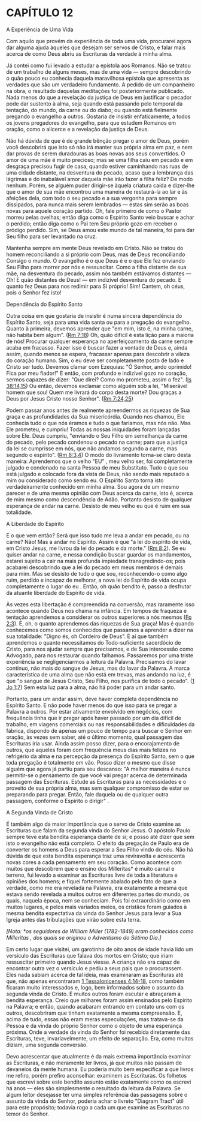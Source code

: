# CAPÍTULO 12 

A Experiência de Uma Vida

Com aquilo que provém da experiência de toda uma vida, procurarei agora dar alguma ajuda àqueles que desejam ser servos de Cristo, e falar mais acerca de como Deus abriu as Escrituras da verdade à minha alma.

Já contei como fui levado a estudar a epístola aos Romanos. Não se tratou de um trabalho de alguns meses, mas de uma vida — sempre descobrindo o quão pouco eu conhecia daquela maravilhosa epístola que apresenta as verdades que são um verdadeiro fundamento. A pedido de um companheiro na obra, o resultado daquelas meditações foi posteriormente publicado. Nada menos do que a revelação da justiça de Deus em justificar o pecador pode dar sustento à alma, seja quando está passando pelo temporal da tentação, do mundo, da carne ou do diabo; ou quando está fielmente pregando o evangelho a outros. Gostaria de insistir enfaticamente, a todos os jovens pregadores do evangelho, para que estudem Romanos em oração, como o alicerce e a revelação da justiça de Deus.

Não há dúvida de que é de grande bênção pregar o amor de Deus, porém você descobrirá que isto só não irá manter sua própria alma em paz, e nem dar provas de serem duradouras as boas novas aos seus convertidos. O amor de uma mãe é muito precioso; mas se uma filha caiu em pecado e em desgraça precisou fugir de casa, quando estiver caminhando nas ruas de uma cidade distante, na desventura do pecado, acaso que a lembrança das lágrimas e do inabalável amor daquela mãe irão fazer a filha feliz? De modo nenhum. Porém, se alguém puder dirigir-se àquela criatura caída e dizer-lhe que o amor de sua mãe encontrou uma maneira de restaurá-la ao lar e às afeições dela, com todo o seu pecado e a sua vergonha para sempre dissipados, para nunca mais serem lembrados — estas sim serão as boas novas para aquele coração partido. Oh, fale primeiro de como o Pastor morreu pelas ovelhas; então diga como o Espírito Santo veio buscar e achar o perdido; então diga como o Pai tem Seu próprio gozo em receber o pródigo perdido. Sim, se Deus amou este mundo de tal maneira, foi para dar Seu filho para ser levantado na cruz.

Mantenha sempre em mente Deus revelado em Cristo. Não se tratou do homem reconciliando a si próprio com Deus, mas de Deus reconciliando Consigo o mundo. O evangelho é o que Deus é e o que Ele fez enviando Seu Filho para morrer por nós e ressuscitar. Como a filha distante de sua mãe, na desventura do pecado, assim nós também estávamos distantes — Oh! E quão distantes de Deus! — em indizível desventura do pecado. E quanto fez Deus para nos redimir para Si próprio! Sim! Cantem, oh céus, pois o Senhor fez isto!

Dependência do Espírito Santo

Outra coisa em que gostaria de insistir é numa sincera dependência do Espírito Santo, seja para uma vida santa ou para a pregação do evangelho. Quanto à primeira, devemos aprender que &quot;em mim, isto é, na minha carne, não habita bem algum&quot;. ([Rm 7:18](http://bibliaonline.com.br/acf/rm/7/18)) Oh, quão difícil é esta lição para a maioria de nós! Procurar qualquer esperança no aperfeiçoamento da carne sempre acaba em fracasso. Fazer isso é buscar fazer a vontade de Deus e, ainda assim, quando menos se espera, fracassar apenas para descobrir a vileza do coração humano. Sim, o eu deve ser completamente posto de lado e Cristo ser tudo. Devemos clamar com Ezequias: &quot;Ó Senhor, ando oprimido! Fica por meu fiador!&quot; E então, com profundo e indizível gozo no coração, sermos capazes de dizer: &quot;Que direi? Como mo prometeu, assim o fez&quot;. ([Is 38:14,15](http://bibliaonline.com.br/acf/is/38/14,15)) Ou então, devemos exclamar como alguém sob a lei, &quot;Miserável homem que sou! Quem me livrará do corpo desta morte? Dou graças a Deus por Jesus Cristo nosso Senhor&quot;. ([Rm 7:24,25](http://bibliaonline.com.br/acf/rm/7/24,25))

Podem passar anos antes de realmente apreendermos as riquezas de Sua graça e as profundidades da Sua misericórdia. Quando nos chamou, Ele conhecia tudo o que nós éramos e tudo o que faríamos, mas nós não. Mas Ele prometeu, e cumpriu! Todas as nossas iniquidades foram lançadas sobre Ele. Deus cumpriu, &quot;enviando o Seu Filho em semelhança da carne do pecado, pelo pecado condenou o pecado na carne; para que a justiça da lei se cumprisse em nós, que não andamos segundo a carne, mas segundo o espírito&quot;. ([Rm 8:3,4](http://bibliaonline.com.br/acf/rm/8/3,4)) O modo do livramento torna-se claro desta maneira: Aprendemos que o velho &quot;EU&quot; , meu velho ser, foi completamente julgado e condenado na santa Pessoa de meu Substituto. Tudo o que sou está julgado e colocado fora da vista de Deus, não sendo mais reputado a mim ou considerado como sendo eu. O Espírito Santo torna isto verdadeiramente conhecido em minha alma. Sou agora de um mesmo parecer e de uma mesma opinião com Deus acerca da carne, isto é, acerca de mim mesmo como descendência de Adão. Portanto desisto de qualquer esperança de andar na carne. Desisto de meu velho eu que é ruim em sua totalidade.

A Liberdade do Espírito

E o que vem então? Será que isso tudo me leva a andar em pecado, ou na carne? Não! Mas a andar no Espírito. Assim é que &quot;a lei do espírito de vida, em Cristo Jesus, me livrou da lei do pecado e da morte.&quot; ([Rm 8:2](http://bibliaonline.com.br/acf/rm/8/2)). Se eu quiser andar na carne, e nessa condição buscar guardar os mandamentos, estarei sujeito a cair na mais profunda impiedade transgredindo-os; pois acabarei descobrindo que a lei do pecado em meus membros é demais para mim. Mas se desisto de tudo o que sou, reconhecendo-o como algo ruim, perdido e incapaz de melhorar, a nova lei do Espírito de vida ocupa completamente o lugar do eu . Então, oh quão bendito é, passo a desfrutar da atuante liberdade do Espírito de vida.

Às vezes esta libertação é compreendida na conversão, mas raramente isso acontece quando Deus nos chama na infância. Em tempos de fraqueza e tentação aprendemos a considerar os outros superiores a nós mesmos ([Fp 2:3](http://bibliaonline.com.br/acf/fp/2/3)). E, oh, o quanto aprendemos das riquezas de Sua graça! Mas é quando conhecemos como somos conhecidos que passamos a aprender a dizer na sua totalidade: &quot;Digno és, oh Cordeiro de Deus&quot;. É aí que também aprendemos o quanto necessitamos do Todo-suficiente sacerdócio de Cristo, para nos ajudar sempre que precisamos, e de Sua intercessão como Advogado, para nos restaurar quando falhamos. Passaremos por uma triste experiência se negligenciarmos a leitura da Palavra. Precisamos do lavar contínuo, não mais do sangue de Jesus, mas do lavar da Palavra. A marca característica de uma alma que não está em trevas, mas andando na luz, é que &quot;o sangue de Jesus Cristo, Seu Filho, nos purifica de todo o pecado&quot;. ([1 Jo 1:7](http://bibliaonline.com.br/acf/1jo/1/7)) Sem esta luz para a alma, não há poder para um andar santo.

Portanto, para um andar assim, deve haver completa dependência no Espírito Santo. E não pode haver menos do que isso para se pregar a Palavra a outros. Por estar ativamente envolvido em negócios, com frequência tinha que ir pregar após haver passado por um dia difícil de trabalho, em viagens comerciais ou nas responsabilidades e dificuldades da fábrica, dispondo de apenas um pouco de tempo para buscar o Senhor em oração, às vezes sem saber, até o último momento, qual passagem das Escrituras iria usar. Ainda assim posso dizer, para o encorajamento de outros, que aqueles foram com frequência meus dias mais felizes no refrigério da alma e na percepção da presença do Espírito Santo, sem o que toda pregação é totalmente em vão. Posso dizer o mesmo que disse alguém que agora já partiu para seu descanso: &quot;A melhor maneira é nunca permitir-se o pensamento de que você vai pregar acerca de determinada passagem das Escrituras. Estude as Escrituras para as necessidades e o proveito de sua própria alma, mas sem qualquer compromisso de estar se preparando para pregar. Então, fale daquela ou de qualquer outra passagem, conforme o Espírito o dirigir&quot; .

A Segunda Vinda de Cristo

É também algo da maior importância que o servo de Cristo examine as Escrituras que falam da segunda vinda do Senhor Jesus. O apóstolo Paulo sempre teve esta bendita esperança diante de si; e posso até dizer que sem isto o evangelho não está completo. O efeito da pregação de Paulo era de converter os homens a Deus para esperar a Seu Filho vindo do céu. Não há dúvida de que esta bendita esperança traz uma reviravolta e acrescenta novas cores a cada pensamento em seu coração. Como acontece com muitos que descobrem que o ensino dos Milleritas* é muito carnal e terreno, fui levado a examinar as Escrituras livre de toda a literatura e opiniões dos homens; e fiquei fortemente abalado pelo fato de que a verdade, como me era revelada na Palavra, era exatamente a mesma que estava sendo revelada a muitos outros em diferentes partes do mundo, os quais, naquela época, nem se conheciam. Pois foi extraordinário como em muitos lugares, e pelos mais variados meios, os cristãos foram guiados à mesma bendita expectativa da vinda do Senhor Jesus para levar a Sua Igreja antes das tribulações que virão sobre esta terra.

_[Nota: *os seguidores de William Miller (1782-1849) eram conhecidos como Milleritas , dos quais se originou o Adventismo do Sétimo Dia.]_

Em certo lugar que visitei, um garotinho de oito anos de idade havia lido um versículo das Escrituras que falava dos mortos em Cristo; que iriam ressuscitar primeiro quando Jesus viesse. A criança não era capaz de encontrar outra vez o versículo e pediu a seus pais que o procurassem. Eles nada sabiam acerca de tal ideia, mas examinaram as Escrituras até que, não apenas encontraram [1 Tessalonicenses 4:14-18](http://bibliaonline.com.br/acf/1ts/4/14-18), como também ficaram muito interessados e, logo, bem informados sobre o assunto da segunda vinda de Cristo. E muitos outros foram escutar e abraçaram a bendita esperança. Creio que milhares foram assim ensinados pelo Espírito na Palavra; e então, quando acabaram entrando em contato uns com os outros, descobriram que tinham exatamente a mesma compreensão. E, acima de tudo, essas não eram meras especulações, mas tratava-se da Pessoa e da vinda do próprio Senhor como o objeto de uma esperança próxima. Onde a verdade da vinda do Senhor foi recebida diretamente das Escrituras, teve, invariavelmente, um efeito de separação. Era, como muitos diziam, uma segunda conversão.

Devo acrescentar que atualmente é da mais extrema importância examinar as Escrituras, e não meramente ler livros, já que muitos não passam de devaneios da mente humana. Eu poderia muito bem especificar a que livros me refiro, porém prefiro aconselhar: examinem as Escrituras. Os folhetos que escrevi sobre este bendito assunto estão exatamente como os escrevi há anos — eles são simplesmente o resultado da leitura da Palavra. Se algum leitor desejasse ter uma simples referência das passagens sobre o assunto da vinda do Senhor, poderia achar o livreto &quot;Diagram Tract&quot; útil para este propósito; todavia rogo a cada um que examine as Escrituras no temor do Senhor.
